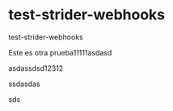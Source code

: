 test-strider-webhooks
=====================

test-strider-webhooks

Este es otra prueba11111asdasd

asdassdsd12312

ssdasdas

sds
